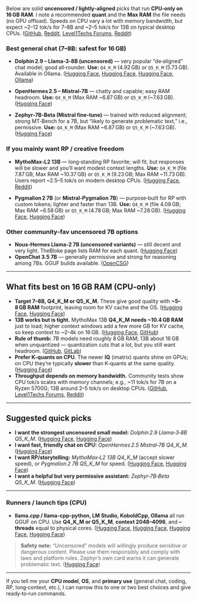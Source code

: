 Below are solid **uncensored / lightly‑aligned** picks that run **CPU‑only on 16 GB RAM**. I note a recommended **quant** and the **Max RAM** the file needs (no GPU offload). Speeds on CPU vary a lot with memory bandwidth, but expect \~2–12 tok/s for 7–8B and \~2–5 tok/s for 13B on typical desktop CPUs. ([GitHub][1], [Reddit][2], [Level1Techs Forums][3], [Reddit][4])

### Best general chat (7–8B: safest for 16 GB)

* **Dolphin 2.9 – Llama‑3‑8B (uncensored)** — very popular “de‑aligned” chat model; good all‑rounder.
  **Use:** `Q4_K_M` (4.92 GB) or `Q5_K_M` (5.73 GB). Available in Ollama. ([Hugging Face][5], [Hugging Face][6], [Hugging Face][7], [Ollama][8])

* **OpenHermes 2.5 – Mistral‑7B** — chatty and capable; easy RAM headroom.
  **Use:** `Q4_K_M` (Max RAM \~6.87 GB) or `Q5_K_M` (\~7.63 GB). ([Hugging Face][9])

* **Zephyr‑7B‑Beta (Mistral fine‑tune)** — trained with reduced alignment; strong MT‑Bench for a 7B, but “likely to generate problematic text,” i.e., permissive.
  **Use:** `Q4_K_M` (Max RAM \~6.87 GB) or `Q5_K_M` (\~7.63 GB). ([Hugging Face][10])

### If you mainly want RP / creative freedom

* **MythoMax‑L2 13B** — long‑standing RP favorite; will fit, but responses will be slower and you’ll want modest context lengths.
  **Use:** `Q4_K_M` (file 7.87 GB; Max RAM \~10.37 GB) or `Q5_K_M` (9.23 GB; Max RAM \~11.73 GB). Users report \~2.5–5 tok/s on modern desktop CPUs. ([Hugging Face][11], [Reddit][4])

* **Pygmalion 2 7B** (or **Mistral‑Pygmalion 7B**) — purpose‑built for RP with custom tokens; lighter and faster than 13B.
  **Use:** `Q4_K_M` (file 4.08 GB; Max RAM \~6.58 GB) or `Q5_K_M` (4.78 GB; Max RAM \~7.28 GB). ([Hugging Face][12], [Hugging Face][13])

### Other community‑fav uncensored 7B options

* **Nous‑Hermes Llama‑2 7B (uncensored variants)** — still decent and very light. TheBloke page lists RAM for each quant. ([Hugging Face][14])
* **OpenChat 3.5 7B** — generally permissive and strong for reasoning among 7Bs. GGUF builds available. ([OpenCSG][15])

---

## What fits best on 16 GB RAM (CPU‑only)

* **Target 7–8B, Q4\_K\_M or Q5\_K\_M.** These give good quality with **\~5–8 GB RAM** footprint, leaving room for KV cache and the OS. ([Hugging Face][9], [Hugging Face][10])
* **13B works but is tight.** MythoMax 13B **Q4\_K\_M needs \~10.4 GB RAM** just to load; higher context windows add a few more GB for KV cache, so keep context to \~2–4k on 16 GB. ([Hugging Face][11], [GitHub][1])
* **Rule of thumb:** 7B models need roughly 8 GB RAM; 13B about 16 GB when unquantized — quantization cuts that a lot, but you still want headroom. ([GitHub][16], [GitLab][17])
* **Prefer K‑quants on CPU.** The newer **IQ** (imatrix) quants shine on GPUs; on CPU they’re typically **slower** than K‑quants at the same quality. ([Hugging Face][18])
* **Throughput depends on memory bandwidth.** Community tests show CPU tok/s scales with memory channels; e.g., \~11 tok/s for 7B on a Ryzen 5700G; 13B around 2–5 tok/s on desktop CPUs. ([GitHub][1], [Level1Techs Forums][3], [Reddit][4])

---

## Suggested quick picks

* **I want the strongest uncensored small model:** *Dolphin 2.9 Llama‑3‑8B Q5\_K\_M*. ([Hugging Face][5], [Hugging Face][7])
* **I want fast, friendly chat on CPU:** *OpenHermes 2.5 Mistral‑7B Q4\_K\_M*. ([Hugging Face][9])
* **I want RP/storytelling:** *MythoMax‑L2 13B Q4\_K\_M* (accept slower speed), or *Pygmalion 2 7B Q5\_K\_M* for speed. ([Hugging Face][11], [Hugging Face][12])
* **I want a helpful but very permissive assistant:** *Zephyr‑7B‑Beta Q5\_K\_M*. ([Hugging Face][10])

---

### Runners / launch tips (CPU)

* **llama.cpp / llama-cpp-python, LM Studio, KoboldCpp, Ollama** all run GGUF on CPU. Use **Q4\_K\_M or Q5\_K\_M**, **context 2048–4096**, and **–threads** equal to physical cores. ([Hugging Face][9], [Hugging Face][10], [Hugging Face][12], [Hugging Face][11])

> **Safety note:** “Uncensored” models will willingly produce sensitive or dangerous content. Please use them responsibly and comply with laws and platform rules. Zephyr’s own card warns it can generate problematic text. ([Hugging Face][10])

---

If you tell me your **CPU model**, **OS**, and **primary use** (general chat, coding, RP, long‑context, etc.), I can narrow this to one or two best choices and give ready‑to‑run commands.

[1]: https://github.com/ggml-org/llama.cpp/discussions/3847?utm_source=chatgpt.com "Hardware specs for GGUF 7B/13B/30B parameter models #3847"
[2]: https://www.reddit.com/r/LocalLLaMA/comments/17mjiba/max_tokenssecond_on_a_cpu_you_can_achieve_with/?utm_source=chatgpt.com "Max Tokens/second on a CPU you can achieve with Mistral ... - Reddit"
[3]: https://forum.level1techs.com/t/ollama-on-cpu-performance-some-data-and-a-request-for-more/214896?utm_source=chatgpt.com "Ollama on CPU Performance - Some Data and a Request for More"
[4]: https://www.reddit.com/r/Oobabooga/comments/1ac9otj/13b_gguf_shared_memory_and_bad_performance_help/?utm_source=chatgpt.com "13B GGUF - Shared Memory and Bad Performance - Help - Reddit"
[5]: https://huggingface.co/bartowski/dolphin-2.9-llama3-8b-GGUF?utm_source=chatgpt.com "bartowski/dolphin-2.9-llama3-8b-GGUF - Hugging Face"
[6]: https://huggingface.co/MoMonir/dolphin-2.9-llama3-8b-GGUF?utm_source=chatgpt.com "MoMonir/dolphin-2.9-llama3-8b-GGUF - Hugging Face"
[7]: https://huggingface.co/bartowski/dolphin-2.9.1-llama-3-8b-GGUF?utm_source=chatgpt.com "bartowski/dolphin-2.9.1-llama-3-8b-GGUF - Hugging Face"
[8]: https://ollama.com/library/dolphin-llama3?utm_source=chatgpt.com "dolphin-llama3 - Ollama"
[9]: https://huggingface.co/TheBloke/OpenHermes-2.5-Mistral-7B-GGUF "TheBloke/OpenHermes-2.5-Mistral-7B-GGUF · Hugging Face"
[10]: https://huggingface.co/TheBloke/zephyr-7B-beta-GGUF "TheBloke/zephyr-7B-beta-GGUF · Hugging Face"
[11]: https://huggingface.co/TheBloke/MythoMax-L2-13B-GGUF "TheBloke/MythoMax-L2-13B-GGUF · Hugging Face"
[12]: https://huggingface.co/TheBloke/Pygmalion-2-7B-GGUF "TheBloke/Pygmalion-2-7B-GGUF · Hugging Face"
[13]: https://huggingface.co/TheBloke/Mistral-Pygmalion-7B-GGUF?utm_source=chatgpt.com "TheBloke/Mistral-Pygmalion-7B-GGUF - Hugging Face"
[14]: https://huggingface.co/TheBloke/Nous-Hermes-Llama-2-7B-GGUF?utm_source=chatgpt.com "TheBloke/Nous-Hermes-Llama-2-7B-GGUF - Hugging Face"
[15]: https://opencsg.com/models/AIWizards/openchat_3.5-GGUF?utm_source=chatgpt.com "openchat_3.5-GGUF - 开源模型 - TheBloke - OpenCSG"
[16]: https://github.com/LostRuins/koboldcpp/wiki?utm_source=chatgpt.com "Home · LostRuins/koboldcpp Wiki - GitHub"
[17]: https://gitlab.informatik.uni-halle.de/ambcj/llama.cpp/-/blob/gguf-v0.4.3/README.md?utm_source=chatgpt.com "README.md · gguf-v0.4.3 · undefined - llama.cpp - GitLab"
[18]: https://huggingface.co/bartowski/gemma-2-9b-it-GGUF?utm_source=chatgpt.com "bartowski/gemma-2-9b-it-GGUF - Hugging Face"
